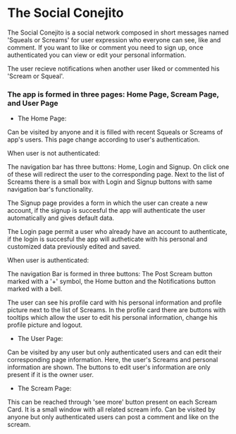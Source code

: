 # The Social Conejito

The Social Conejito is a social network composed in short messages named 'Squeals or Screams' 
for user expression who everyone can see, like and comment. If you want to like or comment 
you need to sign up, once authenticated you can view or edit 
your personal information.

The user recieve notifications when another user liked or commented his 'Scream or Squeal'.

### The app is formed in three pages: Home Page, Scream Page, and User Page

* The Home Page:

Can be visited by anyone and it is filled with recent Squeals or Screams of app's users.
This page change according to user's authentication.

When user is not authenticated:

The navigation bar has three buttons: Home, Login and Signup. On click one of these will
redirect the user to the corresponding page. Next to the list of Screams there is a small
box with Login and Signup buttons with same navigation bar's functionality.

The Signup page provides a form in which the user can create a new account, if the signup
is succesful the app will authenticate the user automatically and gives default data.

The Login page permit a user who already have an account to authenticate, if the login is
succesful the app will autheticate with his personal and customized data previously edited
and saved.

When user is authenticated:

The navigation Bar is formed in three buttons: The Post Scream button marked with a '+' symbol,
the Home button and the Notifications button marked with a bell.

The user can see his profile card with his personal information and profile
picture next to the list of Screams. In the profile card there are buttons with tooltips which allow 
the user to edit his personal information, change his profile picture and logout.

* The User Page:

Can be visited by any user but only authenticated users and can edit their corresponding page information.
Here, the user's Screams and personal information are shown. The buttons to edit user's information 
are only present if it is the owner user.

* The Scream Page:

This can be reached through 'see more' button present on each Scream Card. It is a small 
window with all related scream info.
Can be visited by anyone but only authenticated users can post a comment and like on the scream.
